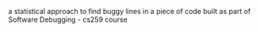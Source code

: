 a statistical approach to find buggy lines in a piece of code
built as part of Software Debugging - cs259 course
